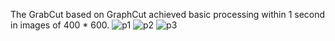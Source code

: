 The GrabCut based on GraphCut achieved basic processing within 1 second in images of 400 * 600.
![p1](https://github.com/jzc777/improved_GrabCut/assets/143696543/2939a94b-15bc-48e4-9234-61cf64b15233)
![p2](https://github.com/jzc777/improved_GrabCut/assets/143696543/e17daec0-b25d-48ad-9061-d6ca05374db1)
![p3](https://github.com/jzc777/improved_GrabCut/assets/143696543/8dc51732-2b6a-45b1-bce2-e250213d393f)
